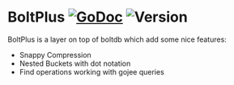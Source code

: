 BoltPlus [![GoDoc](https://godoc.org/github.com/trusch/boltplus?status.svg)](https://godoc.org/github.com/trusch/boltplus) ![Version](https://img.shields.io/badge/version-0.1.0-green.svg)
========

BoltPlus is a layer on top of boltdb which add some nice features:

* Snappy Compression
* Nested Buckets with dot notation
* Find operations working with gojee queries


